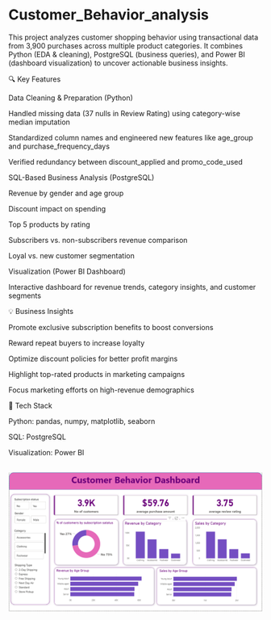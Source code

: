 # Customer_Behavior_analysis
This project analyzes customer shopping behavior using transactional data from 3,900 purchases across multiple product categories. It combines Python (EDA & cleaning), PostgreSQL (business queries), and Power BI (dashboard visualization) to uncover actionable business insights.

🔍 Key Features

Data Cleaning & Preparation (Python)

Handled missing data (37 nulls in Review Rating) using category-wise median imputation

Standardized column names and engineered new features like age_group and purchase_frequency_days

Verified redundancy between discount_applied and promo_code_used

SQL-Based Business Analysis (PostgreSQL)

Revenue by gender and age group

Discount impact on spending

Top 5 products by rating

Subscribers vs. non-subscribers revenue comparison

Loyal vs. new customer segmentation

Visualization (Power BI Dashboard)

Interactive dashboard for revenue trends, category insights, and customer segments

💡 Business Insights

Promote exclusive subscription benefits to boost conversions

Reward repeat buyers to increase loyalty

Optimize discount policies for better profit margins

Highlight top-rated products in marketing campaigns

Focus marketing efforts on high-revenue demographics

🧰 Tech Stack

Python: pandas, numpy, matplotlib, seaborn

SQL: PostgreSQL

Visualization: Power BI


<br>
<img src="https://github.com/shaymabegum/Customer_Behavior_analysis/blob/16fe6ef0ed127861b80b5f53eff845ec721d6f84/Dashboard.png" alt="Image Description" width = "600">

